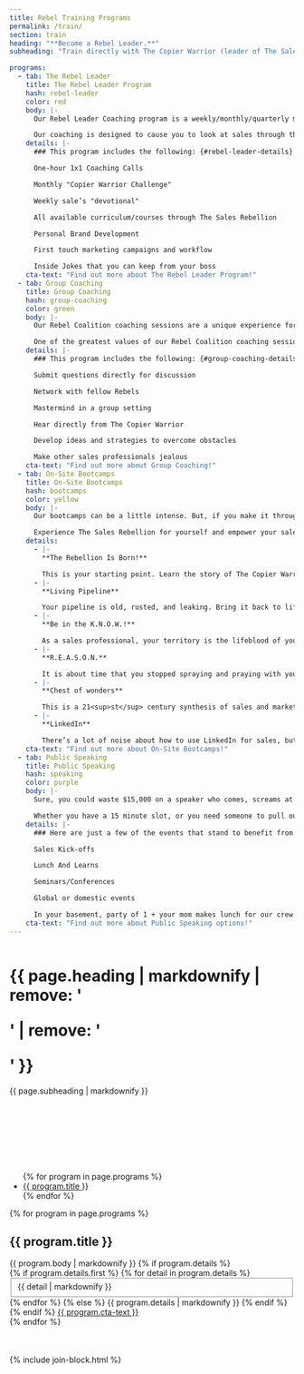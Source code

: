 ```yaml
---
title: Rebel Training Programs
permalink: /train/
section: train
heading: "**Become a Rebel Leader.**"
subheading: "Train directly with The Copier Warrior (leader of The Sales Rebellion) or one of his appointed Rebel Leaders that have been recruited from the highest ranks across the sales landscape. **We have many forms of coaching, training, and development programs to suit any need you or your company may have.**"

programs:
  - tab: The Rebel Leader
    title: The Rebel Leader Program
    hash: rebel-leader
    color: red
    body: |-
      Our Rebel Leader Coaching program is a weekly/monthly/quarterly model. It includes campaign creation tactics, personal brand development, monthly challenges, and on-going personal sales development.

      Our coaching is designed to cause you to look at sales through the eyes of our Rebellion. This causes you to drive more activity, build more relationships, increase the quality of interactions with your prospects.  We help you build the skills needed to take your career to the top of every mountain you want to climb.
    details: |-
      ### This program includes the following: {#rebel-leader-details}

      One-hour 1x1 Coaching Calls

      Monthly "Copier Warrior Challenge"

      Weekly sale’s "devotional"

      All available curriculum/courses through The Sales Rebellion

      Personal Brand Development

      First touch marketing campaigns and workflow

      Inside Jokes that you can keep from your boss
    cta-text: "Find out more about The Rebel Leader Program!"
  - tab: Group Coaching
    title: Group Coaching
    hash: group-coaching
    color: green
    body: |-
      Our Rebel Coalition coaching sessions are a unique experience for everyone involved. Conducted via webinar transmission, the Rebel Coalition brings struggles and achievement to the table to be discussed. The room gets capped off at 5 people and each person has a chance to engage the supreme leader (AKA The Copier Warrior) directly.

      One of the greatest values of our Rebel Coalition coaching sessions is that you will hear from, and engage with, others around the sales world who are rebelling against the status quo.
    details: |-
      ### This program includes the following: {#group-coaching-details}

      Submit questions directly for discussion

      Network with fellow Rebels

      Mastermind in a group setting

      Hear directly from The Copier Warrior

      Develop ideas and strategies to overcome obstacles

      Make other sales professionals jealous
    cta-text: "Find out more about Group Coaching!"
  - tab: On-Site Bootcamps
    title: On-Site Bootcamps
    hash: bootcamps
    color: yellow
    body: |-
      Our bootcamps can be a little intense. But, if you make it through, it’s hard to leave the same. Bootcamps are a chance to test the waters. Maybe you’ve heard the people whispering of our Rebellion and it made you curious. Maybe you caught a glimpse of the difference we bring to the sales world and want to know more. Regardless of your reason, the time is now.

      Experience The Sales Rebellion for yourself and empower your sales force! This list is a few of the most popular boot camps:
    details:
      - |-
        **The Rebellion Is Born!**

        This is your starting point. Learn the story of The Copier Warrior and hear more about the rebellion methodology. Understand habits, attitudes, and mindsets. Discuss the psychology of the sale, interrupt marketing, and your social presence. Gain wisdom and fall in love with our Rebellion from a 30,000 foot view.
      - |-
        **Living Pipeline**

        Your pipeline is old, rusted, and leaking. Bring it back to life! This workshop takes a strategic communication approach to building long term relationships with every prospect you talk to. Do not send a flyer every six months and expect to gain an opportunity to submit a proposal. We’ll show you the best way to develop a long term relationship, earn credibility, and cause an awakening for your prospects at any stage of their sales cycle.
      - |-
        **Be in the K.N.O.W.!**

        As a sales professional, your territory is the lifeblood of your success. It’s time you treat it as such! Learn the approach of our Sales Wanderer theory and make an impact on your community that people will not soon forget. Dial with purpose, uncover more opportunities, and tap into the full potential of this unexplored land. Choose Legendary!
      - |-
        **R.E.A.S.O.N.**

        It is about time that you stopped spraying and praying with your pitch and started giving people a R.E.A.S.O.N. to listen. Learn how to prospect in a more meaningful and productive way. Tell your story, disrupt a buyer’s normal patterns, and develop new business relationships. Oh yea, and set more appointments than you ever thought possible! Discover our interrupt marketing and first touch pieces with a special adaptation for BDRs and SDRs alike. Start sharing your R.E.A.S.O.N.!
      - |-
        **Chest of wonders**

        This is a 21<sup>st</sup> century synthesis of sales and marketing. See what it takes to create effective marketing pieces that people not only respond to, but truly enjoy. Make heads turn and confidence rise with this informative and engaging session. Don’t become another number in the sales bullpen, write the next chapter of your sales legacy.
      - |-
        **LinkedIn**

        There’s a lot of noise about how to use LinkedIn for sales, but we have an approach that is sure to build your LinkedIn into an asset that most salespeople are not leveraging. This is not just about prospecting on LinkedIn, it’s about incorporating the platform into the many tools you already use. This bootcamp is about making you a real person and humanizing the sales process. It is about content, visibility, and building your personal brand. It is time for you to rise might sales warrior!
    cta-text: "Find out more about On-Site Bootcamps!"
  - tab: Public Speaking
    title: Public Speaking
    hash: speaking
    color: purple
    body: |-
      Sure, you could waste $15,000 on a speaker who comes, screams at your audience for an hour, and skips away with three quarters of the event budget. Or you could hire The Sales Rebellion, still pay $15,000, but leave your audience with a message that changes their lives forever. Give the people what they deserve!

      Whether you have a 15 minute slot, or you need someone to pull out a filibuster, The Sales Rebellion is here to serve. Let the Copier Warrior himself set your organization on fire with any one of his impactful, sales-driven keynote speeches.
    details: |-
      ### Here are just a few of the events that stand to benefit from our sales rhetoric: {#public-speaking-details}

      Sales Kick-offs

      Lunch And Learns

      Seminars/Conferences

      Global or domestic events

      In your basement, party of 1 + your mom makes lunch for our crew
    cta-text: "Find out more about Public Speaking options!"
---
```


<div class="row" style="margin-bottom:80px">
  <div class="column medium-8 medium-offset-2 inverse text-center">
    <h1 class="text-xlarge">{{ page.heading | markdownify | remove: '<p>' | remove: '</p>' }}</h1>
    {{ page.subheading | markdownify }}
  </div>
</div>
<div style="padding-top:40px">
  <div class="row" style="padding-bottom:50px">
    <div class="column">
      <ul class="tabs" data-deep-link="true" data-update-history="true" data-deep-link-smudge="true" data-deep-link-smudge-delay="500" id="rebellion-tabs" data-responsive-accordion-tabs="tabs small-accordion large-tabs">
        {% for program in page.programs %}
        <li class="tabs-title{% if forloop.first %} is-active{% endif %}"><a href="#{{ program.hash }}"{% if forloop.first %} aria-selected="true"{% endif %}>{{ program.title }}</a></li>
        {% endfor %}
      </ul>
      <div class="tabs-content" data-tabs-content="rebellion-tabs">
        {% for program in page.programs %}
        <div class="large-8 large-offset-2 end tabs-panel {{ program.color }}{% if forloop.first %} is-active{% endif %}" id="{{ program.hash }}">
          <h2>{{ program.title }}</h2>
          {{ program.body | markdownify }}
          {% if program.details %}
          <div class="details">
            {% if program.details.first %}
            {% for detail in program.details %}
            <fieldset>
            {{ detail | markdownify }}
            </fieldset>
            {% endfor %}
            {% else %}
            {{ program.details | markdownify }}
            {% endif %}
          </div>
          {% endif %}
          <a class="button secondary ghost" href="mailto:dale@thesalesrebellion.com?subject={{ program.title | url_encode }}!" style="max-width:none">{{ program.cta-text }}</a>
        </div>
        {% endfor %}
      </div>
    </div>
  </div>
</div>
{% include join-block.html %}
